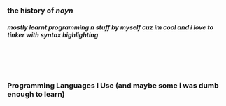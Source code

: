 <p align="center">
  <h3>the history of <b><i>noyn</i></b></h3>
  <h5>mostly learnt programming n stuff by myself cuz im cool and i love to tinker with syntax highlighting</h5>
  <br><br><br>
</p>
<p align="center">
  <h3>Programming Languages I Use (and maybe some i was dumb enough to learn)</h3>
  <a href="https://skillicons.dev">
    <img src="https://skillicons.dev/icons?i=js,ts,c,cs,cpp,arduino,java,html,css,lua,powershell,py,ruby,swift,php>
  </a>
</p>
